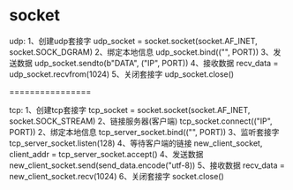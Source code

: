 # socket

udp:
1、创建udp套接字
udp_socket = socket.socket(socket.AF_INET, socket.SOCK_DGRAM)
2、绑定本地信息
udp_socket.bind(("", PORT))
3、发送数据
udp_socket.sendto(b"DATA", ("IP", PORT))
4、接收数据
recv_data = udp_socket.recvfrom(1024)
5、关闭套接字
udp_socket.close()

================

tcp:
1、创建tcp套接字
tcp_socket = socket.socket(socket.AF_INET, socket.SOCK_STREAM)
2、链接服务器(客户端)
tcp_socket.connect(("IP", PORT))
2、绑定本地信息
tcp_server_socket.bind(("", PORT))
3、监听套接字
tcp_server_socket.listen(128)
4、等待客户端的链接
new_client_socket, client_addr = tcp_server_socket.accept()
4、发送数据
new_client_socket.send(send_data.encode("utf-8))
5、接收数据
recv_data = new_client_socket.recv(1024)
6、关闭套接字
socket.close()
